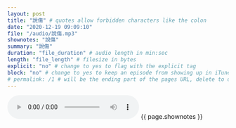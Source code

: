 ```yaml
---
layout: post
title: "說傷" # quotes allow forbidden characters like the colon
date: "2020-12-19 09:09:10"
file: "/audio/說傷.mp3"
shownotes: "說傷"
summary: "說傷"
duration: "file_duration" # audio length in min:sec
length: "file_length" # filesize in bytes
explicit: "no" # change to yes to flag with the explicit tag
block: "no" # change to yes to keep an episode from showing up in iTunes
# permalink: /1 # will be the ending part of the pages URL, delete to default to the title
---
```


<audio controls>
<source src="{{site.url}}{{site.baseurl}}{{ page.file }}" type="audio/x-mp3">
Your browser does not support the audio element.
</audio>
{{ page.shownotes }}
